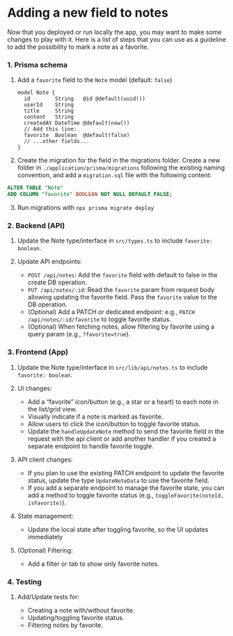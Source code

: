 # Adding a new field to notes

Now that you deployed or run locally the app, you may want to make some changes to play with it. Here is a list of steps that you can use as a guideline to add the possibility to mark a note as a favorite.

### **1. Prisma schema**

1. Add a `favorite` field to the `Note` model (default: `false`)

   ```
   model Note {
     id        String   @id @default(uuid())
     userId    String
     title     String
     content   String
     createdAt DateTime @default(now())
     // Add this line:
     favorite  Boolean  @default(false)
     // ...other fields...
   }
   ```

2. Create the migration for the field in the migrations folder. Create a new folder in `./application/prisma/migrations` following the existing naming convention, and add a `migration.sql` file with the following content:

```sql
ALTER TABLE "Note"
ADD COLUMN "favorite" BOOLEAN NOT NULL DEFAULT FALSE;
```

3. Run migrations with `npx prisma migrate deploy`

### **2. Backend (API)**

1. Update the Note type/interface in `src/types.ts` to include `favorite: boolean`.
2. Update API endpoints:

   - `POST /api/notes`: Add the `favorite` field with default to false in the create DB operation.
   - `PUT /api/notes/:id`: Read the `favorite` param from request body allowing updating the favorite field. Pass the `favorite` value to the DB operation.
   - (Optional) Add a PATCH or dedicated endpoint: e.g., `PATCH /api/notes/:id/favorite` to toggle favorite status.
   - (Optional) When fetching notes, allow filtering by favorite using a query param (e.g., `?favorite=true`).

### **3. Frontend (App)**

1. Update the Note type/interface in `src/lib/api/notes.ts` to include `favorite: boolean`.
2. UI changes:

   - Add a “favorite” icon/button (e.g., a star or a heart) to each note in the list/grid view.
   - Visually indicate if a note is marked as favorite.
   - Allow users to click the icon/button to toggle favorite status.
   - Update the `handleUpdateNote` method to send the favorite field in the request with the api client or add another handler if you created a separate endpoint to handle favorite toggle.

3. API client changes:

   - If you plan to use the existing PATCH endpoint to update the favorite status, update the type `UpdateNoteData` to use the favorite field.
   - If you add a separate endpoint to manage the favorite state, you can add a method to toggle favorite status (e.g., `toggleFavorite(noteId, isFavorite)`).

4. State management:

   - Update the local state after toggling favorite, so the UI updates immediately

5. (Optional) Filtering:

   - Add a filter or tab to show only favorite notes.

### **4. Testing**

1. Add/Update tests for:

   - Creating a note with/without favorite.
   - Updating/toggling favorite status.
   - Filtering notes by favorite.

